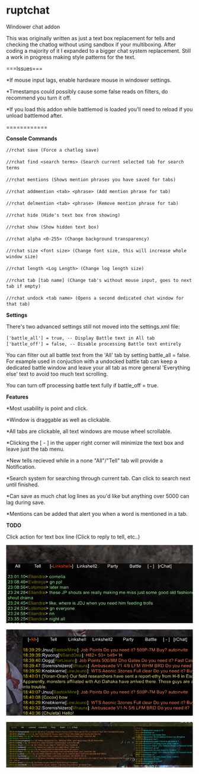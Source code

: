 # ruptchat
Windower chat addon

This was originally written as just a text box replacement for tells and checking the
chatlog without using sandbox if your multiboxing.  After coding a majority of it I expanded
to a bigger chat system replacement.  Still a work in progress making style patterns
for the text.


===Issues===

*If mouse input lags, enable hardware mouse in windower settings.

*Timestamps could possibly cause some false reads on filters, do recommend you turn it off.

*If you load this addon while battlemod is loaded you'll need to reload if you unload battlemod after.

============

**Console Commands** 

	//rchat save (Force a chatlog save)

	//rchat find <search terms> (Search current selected tab for search terms

	//rchat mentions (Shows mention phrases you have saved for tabs)

	//rchat addmention <tab> <phrase> (Add mention phrase for tab)

	//rchat delmention <tab> <phrase> (Remove mention phrase for tab)

	//rchat hide (Hide's text box from showing)

	//rchat show (Show hidden text box)

	//rchat alpha <0-255> (Change background transparency)

	//rchat size <font size> (Change font size, this will increase whole window size)

	//rchat length <Log Length> (Change log length size)

	//rchat tab [tab name] (Change tab's without mouse input, goes to next tab if empty)

	//rchat undock <tab name> (Opens a second dedicated chat window for that tab)
  
**Settings**

There's two advanced settings still not moved into the settings.xml file:

	['battle_all'] = true, -- Display Battle text in All tab
	['battle_off'] = false, -- Disable processing Battle text entirely

You can filter out all battle text from the 'All' tab by setting battle_all = false.
For example used in conjuction with a undocked battle tab can keep a dedicated battle window
and leave your all tab as more general 'Everything else' text to avoid too much text scrolling.

You can turn off processing battle text fully if battle_off = true.

**Features**

*Most usability is point and click.

*Window is draggable as well as clickable.  

*All tabs are clickable, all text windows are mouse wheel scrollable.

*Clicking the [ - ] in the upper right corner will minimize the text box and 
leave just the tab menu. 

*New tells recieved while in a none "All"/"Tell" tab will provide a Notification.

*Search system for searching through current tab.  Can click to search next until finished.

*Can save as much chat log lines as you'd like but anything over 5000 can lag during save.

*Mentions can be added that alert you when a word is mentioned in a tab.

**TODO**

Click action for text box line (Click to reply to tell, etc..)

![Image of Rchat](https://github.com/erupt321/ruptchat/blob/master/images/rchat6.gif)


![Image of Rchat](https://github.com/erupt321/ruptchat/blob/master/images/rchat8.gif)


![Image of Rchat](https://github.com/erupt321/ruptchat/blob/master/images/rchat9.gif)
